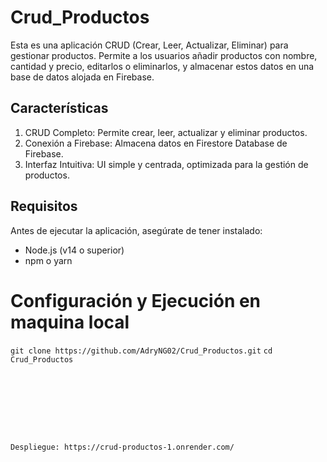 # Crud_Productos
Esta es una aplicación CRUD (Crear, Leer, Actualizar, Eliminar) para gestionar productos. Permite a los usuarios añadir productos con nombre, cantidad y precio, editarlos o eliminarlos, y almacenar estos datos en una base de datos alojada en Firebase.


## Características

1. CRUD Completo: Permite crear, leer, actualizar y eliminar productos.
2. Conexión a Firebase: Almacena datos en Firestore Database de Firebase.
3. Interfaz Intuitiva: UI simple y centrada, optimizada para la gestión de productos.

## Requisitos

Antes de ejecutar la aplicación, asegúrate de tener instalado:

- Node.js (v14 o superior)
- npm o yarn

# Configuración y Ejecución en maquina local

``` git clone https://github.com/AdryNG02/Crud_Productos.git ```
``` cd Crud_Productos ```
``` npm install or yarn install

   






Despliegue: https://crud-productos-1.onrender.com/
